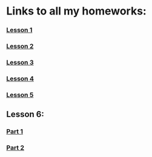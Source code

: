 # Links to all my homeworks:
### [Lesson 1](https://savinganimals.github.io/klyho_maksim_homework1/index.html)
### [Lesson 2](https://savinganimals.github.io/Klyho_maksim_homework2/index.html)
### [Lesson 3](https://savinganimals.github.io/main_repos/README.md)
### [Lesson 4](https://savinganimals.github.io/klyho_maksim_homework4/index.html)
### [Lesson 5](https://savinganimals.github.io/klyho_maksim_homework5/index.html)
## Lesson 6:
### [Part 1](https://savinganimals.github.io/klyho_maksim_homework6/index.html)
### [Part 2](https://savinganimals.github.io/klyho_maksim_homework6_part2/index.html)

